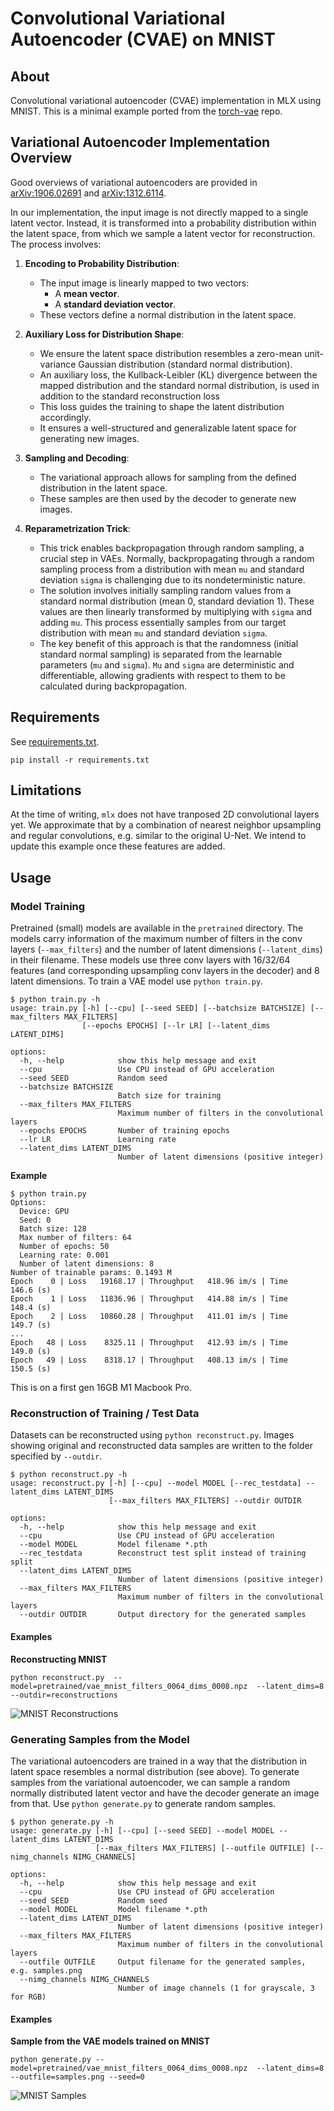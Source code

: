 # Convolutional Variational Autoencoder (CVAE) on MNIST

## About

Convolutional variational autoencoder (CVAE) implementation in MLX using MNIST. This is a minimal example ported from the [torch-vae](https://github.com/menzHSE/torch-vae) repo. 


## Variational Autoencoder Implementation Overview

Good overviews of variational autoencoders are provided in [arXiv:1906.02691](https://arxiv.org/abs/1906.02691) and [arXiv:1312.6114](https://arxiv.org/abs/1312.6114).

In our implementation, the input image is not directly mapped to a single latent vector. Instead, it is transformed into a probability distribution within the latent space, from which we sample a latent vector for reconstruction. The process involves:

1. **Encoding to Probability Distribution**: 
   - The input image is linearly mapped to two vectors: 
     - A **mean vector**.
     - A **standard deviation vector**.
   - These vectors define a normal distribution in the latent space.

2. **Auxiliary Loss for Distribution Shape**: 
   - We ensure the latent space distribution resembles a zero-mean unit-variance Gaussian distribution (standard normal distribution).
   - An auxiliary loss, the Kullback-Leibler (KL) divergence between the mapped distribution and the standard normal distribution, is used in addition to the standard reconstruction loss
   - This loss guides the training to shape the latent distribution accordingly.
   - It ensures a well-structured and generalizable latent space for generating new images.

3. **Sampling and Decoding**: 
   - The variational approach allows for sampling from the defined distribution in the latent space.
   - These samples are then used by the decoder to generate new images.

4. **Reparametrization Trick**:
   - This trick enables backpropagation through random sampling, a crucial step in VAEs. Normally, backpropagating through a random sampling process from a distribution with mean ```mu``` and standard deviation ```sigma``` is challenging due to its nondeterministic nature.
   - The solution involves initially sampling random values from a standard normal distribution (mean 0, standard deviation 1). These values are then linearly transformed by multiplying with ```sigma``` and adding ```mu```. This process essentially samples from our target distribution with mean ```mu``` and standard deviation ```sigma```.
   - The key benefit of this approach is that the randomness (initial standard normal sampling) is separated from the learnable parameters (```mu``` and ```sigma```). ```Mu``` and ```sigma``` are deterministic and differentiable, allowing gradients with respect to them to be calculated during backpropagation. 


## Requirements

See [requirements.txt](requirements.txt). 

```pip install -r requirements.txt```

## Limitations

At the time of writing, ```mlx``` does not have tranposed 2D convolutional layers yet. We approximate that by a combination of nearest neighbor upsampling and regular convolutions, e.g. similar to the original U-Net. We intend to update this example once these features are added. 

## Usage

### Model Training

Pretrained (small) models  are available in the ```pretrained``` directory. The models carry information of the maximum number of filters in the conv layers (```--max_filters```) and the number of latent dimensions (```--latent_dims```) in their filename. These models use three conv layers with 16/32/64 features (and corresponding upsampling conv layers in the decoder) and 8 latent dimensions. To train a VAE model use ```python train.py```. 

```
$ python train.py -h
usage: train.py [-h] [--cpu] [--seed SEED] [--batchsize BATCHSIZE] [--max_filters MAX_FILTERS]
                [--epochs EPOCHS] [--lr LR] [--latent_dims LATENT_DIMS]

options:
  -h, --help            show this help message and exit
  --cpu                 Use CPU instead of GPU acceleration
  --seed SEED           Random seed
  --batchsize BATCHSIZE
                        Batch size for training
  --max_filters MAX_FILTERS
                        Maximum number of filters in the convolutional layers
  --epochs EPOCHS       Number of training epochs
  --lr LR               Learning rate
  --latent_dims LATENT_DIMS
                        Number of latent dimensions (positive integer)
```
**Example**

```
$ python train.py 
Options: 
  Device: GPU
  Seed: 0
  Batch size: 128
  Max number of filters: 64
  Number of epochs: 50
  Learning rate: 0.001
  Number of latent dimensions: 8
Number of trainable params: 0.1493 M
Epoch    0 | Loss   19168.17 | Throughput   418.96 im/s | Time    146.6 (s)
Epoch    1 | Loss   11836.96 | Throughput   414.88 im/s | Time    148.4 (s)
Epoch    2 | Loss   10860.28 | Throughput   411.01 im/s | Time    149.7 (s)
...
Epoch   48 | Loss    8325.11 | Throughput   412.93 im/s | Time    149.0 (s)
Epoch   49 | Loss    8318.17 | Throughput   408.13 im/s | Time    150.5 (s)
```

This is on a first gen 16GB M1 Macbook Pro. 

### Reconstruction of Training / Test Data

Datasets can be reconstructed using ```python reconstruct.py```. Images showing original and reconstructed data samples are written to the folder specified by ```--outdir```.

``` 
$ python reconstruct.py -h
usage: reconstruct.py [-h] [--cpu] --model MODEL [--rec_testdata] --latent_dims LATENT_DIMS
                      [--max_filters MAX_FILTERS] --outdir OUTDIR

options:
  -h, --help            show this help message and exit
  --cpu                 Use CPU instead of GPU acceleration
  --model MODEL         Model filename *.pth
  --rec_testdata        Reconstruct test split instead of training split
  --latent_dims LATENT_DIMS
                        Number of latent dimensions (positive integer)
  --max_filters MAX_FILTERS
                        Maximum number of filters in the convolutional layers
  --outdir OUTDIR       Output directory for the generated samples
```


#### Examples

**Reconstructing MNIST**

```python reconstruct.py  --model=pretrained/vae_mnist_filters_0064_dims_0008.npz  --latent_dims=8 --outdir=reconstructions```

![MNIST Reconstructions](assets/rec_mnist.png)



### Generating Samples from the Model

The variational autoencoders are trained in a way that the distribution in latent space resembles a normal distribution (see above). To generate samples from the variational autoencoder, we can sample a random normally distributed latent vector and have the decoder generate an image from that. Use ```python generate.py``` to generate random samples. 


``` 
$ python generate.py -h
usage: generate.py [-h] [--cpu] [--seed SEED] --model MODEL --latent_dims LATENT_DIMS
                   [--max_filters MAX_FILTERS] [--outfile OUTFILE] [--nimg_channels NIMG_CHANNELS]

options:
  -h, --help            show this help message and exit
  --cpu                 Use CPU instead of GPU acceleration
  --seed SEED           Random seed
  --model MODEL         Model filename *.pth
  --latent_dims LATENT_DIMS
                        Number of latent dimensions (positive integer)
  --max_filters MAX_FILTERS
                        Maximum number of filters in the convolutional layers
  --outfile OUTFILE     Output filename for the generated samples, e.g. samples.png
  --nimg_channels NIMG_CHANNELS
                        Number of image channels (1 for grayscale, 3 for RGB)
```

#### Examples

**Sample from the VAE models trained on MNIST**

```python generate.py --model=pretrained/vae_mnist_filters_0064_dims_0008.npz  --latent_dims=8 --outfile=samples.png --seed=0``` 

![MNIST Samples](assets/samples_mnist.png)

